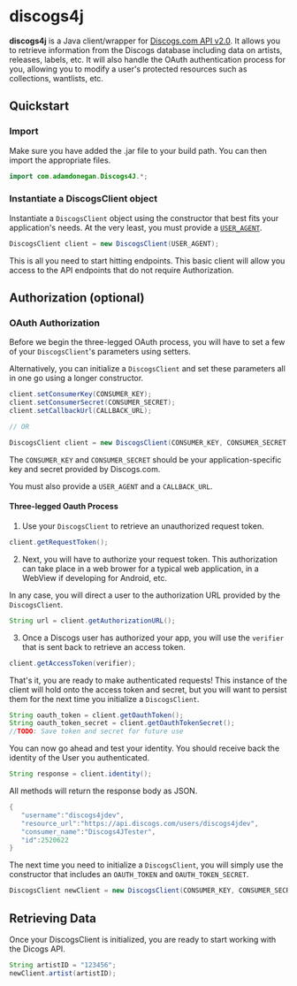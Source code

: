 # discogs4j

**discogs4j** is a Java client/wrapper for [Discogs.com API v2.0](https://www.discogs.com/developers/ "Discogs.com API v2.0"). It allows you to retrieve information from the Discogs database including data on artists, releases, labels, etc. It will also handle the OAuth authentication process for you, allowing you to modify a user's protected resources such as collections, wantlists, etc.


## Quickstart

### Import

Make sure you have added the .jar file to your build path. You can then import the appropriate files.

```java
import com.adamdonegan.Discogs4J.*;
```

### Instantiate a DiscogsClient object

Instantiate a `DiscogsClient` object using the constructor that best fits your application's needs. At the very least, you must provide a [`USER_AGENT`](https://www.discogs.com/developers/#page:home,header:home-general-information).

```java
DiscogsClient client = new DiscogsClient(USER_AGENT);
```

This is all you need to start hitting endpoints. This basic client will allow you access to the API endpoints that do not require Authorization.

## Authorization (optional)

### OAuth Authorization

Before we begin the three-legged OAuth process, you will have to set a few of your `DiscogsClient`'s parameters using setters.

   Alternatively, you can initialize a `DiscogsClient` and set these parameters all in one go using a longer constructor.


   ```java
client.setConsumerKey(CONSUMER_KEY);
client.setConsumerSecret(CONSUMER_SECRET);
client.setCallbackUrl(CALLBACK_URL);

// OR

DiscogsClient client = new DiscogsClient(CONSUMER_KEY, CONSUMER_SECRET, USER_AGENT, CALLBACK_URL);
```

   The `CONSUMER_KEY` and `CONSUMER_SECRET` should be your application-specific key and secret provided by Discogs.com.

   You must also provide a `USER_AGENT` and a `CALLBACK_URL`.

#### Three-legged Oauth Process

1. Use your `DiscogsClient` to retrieve an unauthorized request token.

```java
client.getRequestToken();
```

2. Next, you will have to authorize your request token. This authorization can take place in a web brower for a typical web application, in a WebView if developing for Android, etc.

In any case, you will direct a user to the authorization URL provided by the `DiscogsClient`.

```java
String url = client.getAuthorizationURL();
```

3. Once a Discogs user has authorized your app, you will use the `verifier` that is sent back to retrieve an access token.

```java
client.getAccessToken(verifier);
```


That's it, you are ready to make authenticated requests! This instance of the client will hold onto the access token and secret, but you will want to persist them for the next time you initialize a `DiscogsClient`.

```java
String oauth_token = client.getOauthToken();
String oauth_token_secret = client.getOauthTokenSecret();
//TODO: Save token and secret for future use
```

You can now go ahead and test your identity. You should receive back the identity of the User you authenticated.

```java
String response = client.identity();
```
All methods will return the response body as JSON.

```java
{  
   "username":"discogs4jdev",
   "resource_url":"https://api.discogs.com/users/discogs4jdev",
   "consumer_name":"Discogs4JTester",
   "id":2520622
}
```

The next time you need to initialize a `DiscogsClient`, you will simply use the constructor that includes an `OAUTH_TOKEN` and `OAUTH_TOKEN_SECRET`.

```java
DiscogsClient newClient = new DiscogsClient(CONSUMER_KEY, CONSUMER_SECRET, USER_AGENT, OAUTH_TOKEN, OAUTH_TOKEN_SECRET);
```

## Retrieving Data

Once your DiscogsClient is initialized, you are ready to start working with the Dicogs API.

```java
String artistID = "123456";
newClient.artist(artistID);
```
